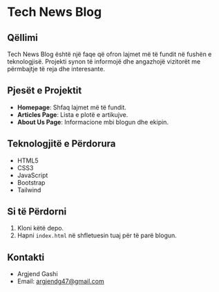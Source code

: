 # Tech News Blog

## Qëllimi
Tech News Blog është një faqe që ofron lajmet më të fundit në fushën e teknologjisë. Projekti synon të informojë dhe angazhojë vizitorët me përmbajtje të reja dhe interesante.

## Pjesët e Projektit
- **Homepage**: Shfaq lajmet më të fundit.
- **Articles Page**: Lista e plotë e artikujve.
- **About Us Page**: Informacione mbi blogun dhe ekipin.

## Teknologjitë e Përdorura
- HTML5
- CSS3
- JavaScript
- Bootstrap
- Tailwind

## Si të Përdorni
1. Kloni këtë depo.
2. Hapni `index.html` në shfletuesin tuaj për të parë blogun.

## Kontakti
- Argjend Gashi
- Email: argjendg47@gmail.com
